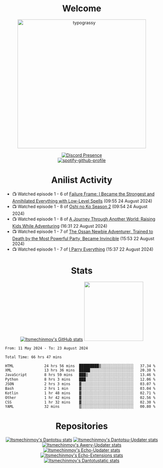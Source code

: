 <div align="center">

# Welcome
<a href="https://github.com/kawarimidoll/typograssy">
    <img alt="typograssy" src="https://typograssy.deno.dev/api?text=%E3%82%88%E3%81%86%E3%81%93%E3%81%9D%E3%81%BF%E3%81%AA%E3%81%95%E3%82%93%20-%20Itsmechinmoy--&&l0=none&l1=82d9d0&l2=027353&l3=038c4c&l4=01402e&bg=none&frame=none&speed=100&comment=" width="421.99">
</a>

[![Discord Presence](https://lanyard.cnrad.dev/api/523539866311720963?theme=dark&bg=Oe1116&animated=false&hideDiscrim=true&borderRadius=30px&hideActivity=whenNotUsed)](https://discord.com/users/523539866311720963)<br>
[![spotify-github-profile](https://spotify-github-profile.kittinanx.com/api/view?uid=31zczwoe3obxakjgkio7anubhkaq&cover_image=true&theme=novatorem&show_offline=true&background_color=121212&interchange=false&bar_color=53b14f&bar_color=ffffff&bar_color_cover=false)](https://spotify-github-profile.vercel.app/api/view?uid=31zczwoe3obxakjgkio7anubhkaq&redirect=true)
</div>

<div align="center">

# Anilist Activity
</div>
<!-- ANILIST_ACTIVITY:start -->

-   📺 Watched episode 1 - 6 of [Failure Frame: I Became the Strongest and Annihilated Everything with Low-Level Spells](https://anilist.co/anime/173694) (09:55 24 August 2024)
-   📺 Watched episode 1 - 8 of [Oshi no Ko Season 2](https://anilist.co/anime/166531) (09:54 24 August 2024)
-   📺 Watched episode 1 - 8 of [A Journey Through Another World: Raising Kids While Adventuring](https://anilist.co/anime/171031) (16:31 22 August 2024)
-   📺 Watched episode 1 - 7 of [The Ossan Newbie Adventurer, Trained to Death by the Most Powerful Party, Became Invincible](https://anilist.co/anime/163292) (15:53 22 August 2024)
-   📺 Watched episode 1 - 7 of [I Parry Everything](https://anilist.co/anime/170695) (15:37 22 August 2024)

<!-- ANILIST_ACTIVITY:end -->
<div align="center">
    
# Stats
[![Itsmechinmoy's GitHub stats](https://github-readme-stats.vercel.app/api?username=itsmechinmoy&show_icons=true&theme=algolia)](https://github.com/anuraghazra/github-readme-stats)
<img src="https://github-readme-stackoverflow.vercel.app/?userID=25004176&theme=dark" height="194"/>
</div>
<!--START_SECTION:waka-->

```txt
From: 11 May 2024 - To: 23 August 2024

Total Time: 66 hrs 47 mins

HTML              24 hrs 56 mins  █████████▒░░░░░░░░░░░░░░░   37.34 %
XML               13 hrs 36 mins  █████░░░░░░░░░░░░░░░░░░░░   20.38 %
JavaScript        8 hrs 59 mins   ███▒░░░░░░░░░░░░░░░░░░░░░   13.46 %
Python            8 hrs 3 mins    ███░░░░░░░░░░░░░░░░░░░░░░   12.06 %
JSON              2 hrs 3 mins    ▓░░░░░░░░░░░░░░░░░░░░░░░░   03.07 %
Bash              2 hrs 1 min     ▓░░░░░░░░░░░░░░░░░░░░░░░░   03.04 %
Kotlin            1 hr 48 mins    ▓░░░░░░░░░░░░░░░░░░░░░░░░   02.71 %
Other             1 hr 42 mins    ▓░░░░░░░░░░░░░░░░░░░░░░░░   02.56 %
CSS               1 hr 32 mins    ▓░░░░░░░░░░░░░░░░░░░░░░░░   02.30 %
YAML              32 mins         ▒░░░░░░░░░░░░░░░░░░░░░░░░   00.80 %
```

<!--END_SECTION:waka-->
<div align="center">

# Repositories
[![Itsmechinmoy's Dantotsu stats](https://github-readme-stats.vercel.app/api/pin/?username=itsmechinmoy&repo=dantotsu&show_icons=true&theme=algolia&description_lines_count=1)](https://github.com/itsmechinmoy/dantotsu)
[![Itsmechinmoy's Dantotsu-Updater stats](https://github-readme-stats.vercel.app/api/pin/?username=itsmechinmoy&repo=dantotsu-updater&show_icons=true&theme=algolia&description_lines_count=1)](https://github.com/itsmechinmoy/dantotsu-updater)
[![Itsmechinmoy's Awery-Updater stats](https://github-readme-stats.vercel.app/api/pin/?username=itsmechinmoy&repo=awery-updater&show_icons=true&theme=algolia&description_lines_count=1)](https://github.com/itsmechinmoy/awery-updater)
[![Itsmechinmoy's Echo-Updater stats](https://github-readme-stats.vercel.app/api/pin/?username=itsmechinmoy&repo=echo-updater&show_icons=true&theme=algolia&description_lines_count=1)](https://github.com/itsmechinmoy/echo-updater)
[![Itsmechinmoy's Echo-Extensions stats](https://github-readme-stats.vercel.app/api/pin/?username=itsmechinmoy&repo=echo-extensions&show_icons=true&theme=algolia&description_lines_count=1)](https://github.com/itsmechinmoy/echo-extensions)
[![Itsmechinmoy's Dantotustatic stats](https://github-readme-stats.vercel.app/api/pin/?username=itsmechinmoy&repo=dantotustatic&show_icons=true&theme=algolia&description_lines_count=1)](https://github.com/itsmechinmoy/dantotustatic)
</div>

